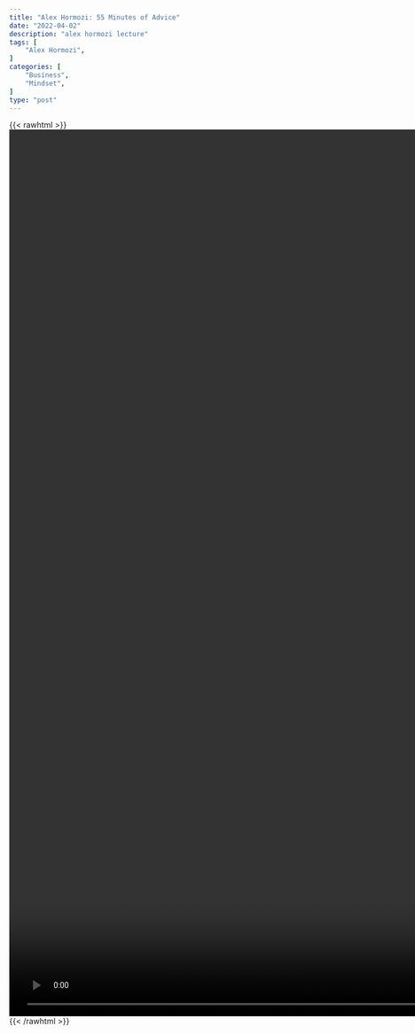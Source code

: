 ```yaml
---
title: "Alex Hormozi: 55 Minutes of Advice"
date: "2022-04-02"
description: "alex hormozi lecture"
tags: [
    "Alex Hormozi",
]
categories: [
    "Business",
    "Mindset",
]
type: "post"
---
```

{{< rawhtml >}}
    <video style="height:40vh;width:auto" overflow="hidden" controls>
        <source src="https://lectures.dev00ps.com/ah-vids/Watch%20these%2055%20minutes%20if%20you%20want%20to%20be%20a%20millionaire%20in%202022...mp4" type="video/mp4"> 
    </video>
{{< /rawhtml >}}
